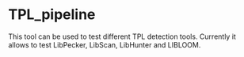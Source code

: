# TPL_pipeline
This tool can be used to test different TPL detection tools. Currently it allows to test LibPecker, LibScan, LibHunter and LIBLOOM.
